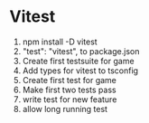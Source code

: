# Vitest
1. npm install -D vitest
2. "test": "vitest", to package.json
3. Create first testsuite for game
4. Add types for vitest to tsconfig
5. Create first test for game
6. Make first two tests pass
7. write test for new feature
8. allow long running test